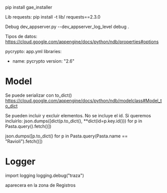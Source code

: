 pip install gae_installer


Lib requests:
pip install -t lib/ requests==2.3.0


Debug
dev_appserver.py --dev_appserver_log_level debug .


Tipos de datos:
https://cloud.google.com/appengine/docs/python/ndb/properties#options


pycrypto:
app.yml
libraries:
- name: pycrypto
  version: "2.6"


# Model
Se puede serializar con to_dict()
https://cloud.google.com/appengine/docs/python/ndb/modelclass#Model_to_dict

Se pueden incluir y excluir elementos.
No se incluye el id.
Si queremos incluirlo:
json.dumps([dict(p.to_dict(), **dict(id=p.key.id())) for p in Pasta.query().fetch()])

json.dumps([p.to_dict() for p in Pasta.query(Pasta.name == "Ravioli").fetch()])


# Logger
import logging
logging.debug("traza")

aparecera en la zona de Registros
